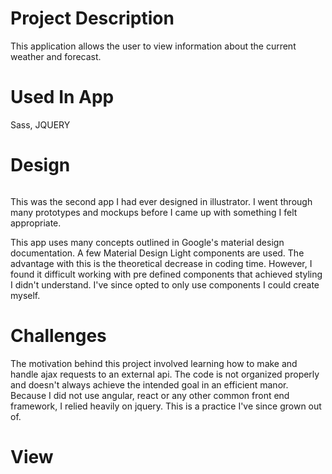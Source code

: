 # Project Description
This application allows the user to view information about the current weather and forecast.

# Used In App
Sass, JQUERY

# Design

<img class="landscape" src="../../assets/images/weather-forecast/weather-forecast-mockup.png" alt="">

This was the second app I had ever designed in illustrator. I went through many prototypes and mockups before I came up with something I felt appropriate.

This app uses many concepts outlined in Google's material design documentation. A few Material Design Light components are used. The advantage with this is the theoretical decrease in coding time. However, I found it difficult working with pre defined components that achieved styling I didn't understand. I've since opted to only use components I could create myself.


# Challenges
The motivation behind this project involved learning how to make and handle ajax requests to an external api. The code is not organized properly and doesn't always achieve the intended goal in an efficient manor. Because I did not use angular, react or any other common front end framework, I relied heavily on jquery. This is a practice I've since grown out of.

# View
